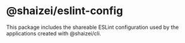 # @shaizei/eslint-config

This package includes the shareable ESLint configuration used by the applications created with @shaizei/cli.
